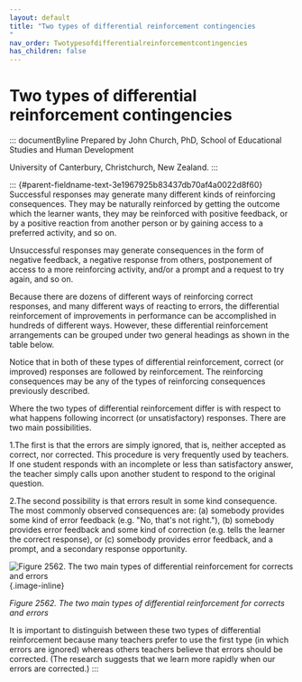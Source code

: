 ```yaml
---
layout: default
title: "Two types of differential reinforcement contingencies 
"
nav_order: Twotypesofdifferentialreinforcementcontingencies
has_children: false
---
```

# Two types of differential reinforcement contingencies 


::: documentByline
Prepared by John Church, PhD, School of Educational Studies and Human
Development

University of Canterbury, Christchurch, New Zealand.
:::

::: {#parent-fieldname-text-3e1967925b83437db70af4a0022d8f60}
Successful responses may generate many different kinds of reinforcing
consequences. They may be naturally reinforced by getting the outcome
which the learner wants, they may be reinforced with positive feedback,
or by a positive reaction from another person or by gaining access to a
preferred activity, and so on.

Unsuccessful responses may generate consequences in the form of negative
feedback, a negative response from others, postponement of access to a
more reinforcing activity, and/or a prompt and a request to try again,
and so on.

Because there are dozens of different ways of reinforcing correct
responses, and many different ways of reacting to errors, the
differential reinforcement of improvements in performance can be
accomplished in hundreds of different ways. However, these differential
reinforcement arrangements can be grouped under two general headings as
shown in the table below.

Notice that in both of these types of differential reinforcement,
correct (or improved) responses are followed by reinforcement. The
reinforcing consequences may be any of the types of reinforcing
consequences previously described.

Where the two types of differential reinforcement differ is with respect
to what happens following incorrect (or unsatisfactory) responses. There
are two main possibilities.

1.The first is that the errors are simply ignored, that is, neither
accepted as correct, nor corrected. This procedure is very frequently
used by teachers. If one student responds with an incomplete or less
than satisfactory answer, the teacher simply calls upon another student
to respond to the original question.

2.The second possibility is that errors result in some kind consequence.
The most commonly observed consequences are: (a) somebody provides some
kind of error feedback (e.g. "No, that's not right."), (b) somebody
provides error feedback and some kind of correction (e.g. tells the
learner the correct response), or (c) somebody provides error feedback,
and a prompt, and a secondary response opportunity.

![Figure 2562. The two main types of differential reinforcement for
corrects and
errors](../../../../../../assets/images/TECKSFig2562.png "Figure 2562. The two main types of differential reinforcement for corrects and errors"){.image-inline}

*Figure 2562. The two main types of differential reinforcement for
corrects and errors*

It is important to distinguish between these two types of differential
reinforcement because many teachers prefer to use the first type (in
which errors are ignored) whereas others teachers believe that errors
should be corrected. (The research suggests that we learn more rapidly
when our errors are corrected.)
:::
